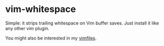 # vim-whitespace

Simple: it strips trailing whitespace on Vim buffer saves. Just install it like
any other vim plugin.

You might also be interested in my [vimfiles](https://github.com/mmozuras/vimfiles).

